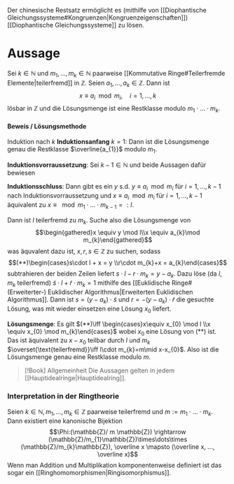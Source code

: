Der chinesische Restsatz ermöglicht es (mithilfe von [[Diophantische Gleichungssysteme#Kongruenzen|Kongruenzeigenschaften]]) [[Diophantische Gleichungssysteme]] zu lösen.

# Aussage
Sei $k\in \mathbb{N}$ und $m_{1},...,m_{k}\in \mathbb{N}$ paarweise [[Kommutative Ringe#Teilerfremde Elemente|teilerfremd]] in $\mathbb{Z}$. Seien $a_1,...,a_{k}\in \mathbb{Z}$. Dann ist $$x\equiv a_{i}\mod m_{i}, \quad i=1,...,k$$lösbar in $\mathbb{Z}$ und die Lösungsmenge ist eine Restklasse modulo $m_{1}\cdot ... \cdot m_{k}$.

#### Beweis / Lösungsmethode
Induktion nach $k$
**Induktionsanfang** $k=1$: Dann ist die Lösungsmenge genau die Restklasse $\overline{a_{1}}$ modulo $m_{1}$.

**Induktionsvorraussetzung**: Sei $k-1 \in \mathbb{N}$ und beide Aussagen dafür bewiesen

**Induktionsschluss**: Dann gibt es ein $y$ s.d. $y \equiv a_{i} \mod m_{i}$ für $i=1,...,k-1$ nach Induktionsvorraussetzung und $x\equiv a_{i}\mod m_{i}$ für $i=1,...,k-1$ äquivalent  zu $x\equiv \mod m_{1}\cdot...\cdot m_{k-1}=: l$. 

Dann ist $l$ teilerfremd zu $m_{k}$.  Suche also die Lösungsmenge von $$\begin{gathered}x \equiv y \mod l\\x \equiv a_{k}\mod m_{k}\end{gathered}$$was äquvalent dazu ist, $x,r,s \in \mathbb{Z}$ zu suchen, sodass $$(**)\begin{cases}s\cdot l + x = y \\r\cdot m_{k}+x = a_{k}\end{cases}$$subtrahieren der beiden Zeilen liefert $s\cdot l - r \cdot m_{k}=y-a_{k}$. Dazu löse (da $l,m_{k}$ teilerfremd) $\tilde{s}\cdot l + \tilde r\cdot m_{k}=1$ mithilfe des [[Euklidische Ringe#(Erweiterter-) Euklidischer Algorithmus|Erweiterten Euklidischen Algorithmus]]. Dann ist $s=(y-a_{k})\cdot \tilde{s}$ und $r = - (y-a_{k})\cdot \tilde r$ die gesuchte Lösung, was mit wieder einsetzen eine Lösung $x_{0}$ liefert.

**Lösungsmenge**: Es gilt $(**)\iff \begin{cases}x\equiv x_{0} \mod l \\x \equiv x_{0} \mod m_{k}\end{cases}$ wobei $x_{0}$ eine Lösung von $(**)$ ist.
Das ist äquivalent zu $x-x_{0}$ teilbar durch $l$ und $m_{k}$ $\overset{\text{teilerfremd}}\iff l\cdot m_{k}=m\mid x-x_{0}$. Also ist die Lösungsmenge genau eine Restklasse modulo $m$.

> [!Book] Allgemeinheit
> Die Aussagen gelten in jedem [[Hauptidealringe|Hauptidealring]]. 

### Interpretation in der Ringtheorie
Seien $k\in \mathbb{N}, m_{1},...,m_{k}\in \mathbb{Z}$ paarweise teilerfremd und $m := m_{1}\cdot...\cdot m_{k}$.  Dann existiert eine kanonische Bijektion $$\Phi:(\mathbb{Z}/ m \mathbb{Z}) \rightarrow (\mathbb{Z}/m_{1}\mathbb{Z})\times\dots\times (\mathbb{Z}/m_{k}\mathbb{Z}), \overline x \mapsto (\overline x, ..., \overline x)$$Wenn man Addition und Multiplikation komponentenweise definiert ist das sogar ein [[Ringhomomorphismen|Ringisomorphismus]]. 
